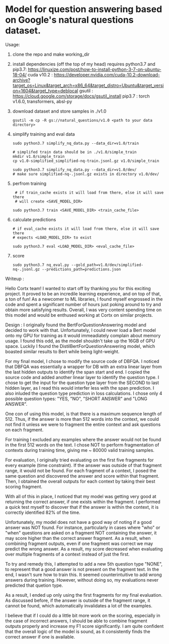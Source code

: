 # Model for question answering based on Google's natural questions dataset.

Usage: 
1) clone the repo and make working_dir
2) install dependencies (off the top of my head)
	requires python3.7 and pip3.7: https://linuxize.com/post/how-to-install-python-3-7-on-ubuntu-18-04/
	cuda v10.2 : https://developer.nvidia.com/cuda-10.2-download-archive?target_os=Linux&target_arch=x86_64&target_distro=Ubuntu&target_version=1604&target_type=deblocal
	gsutil : https://cloud.google.com/storage/docs/gsutil_install
	pip3.7 : torch v1.6.0, transformers, absl-py



3) download dataset and store samples in ./v1.0

	```
	gsutil -m cp -R gs://natural_questions/v1.0 <path to your data directory>
	```
4) simplify training and eval data
	
	```
	sudo python3.7 simplify_nq_data.py --data_dir=v1.0/train
	
	# simplifed train data should be in ./v1.0/simple_train 
	mkdir v1.0/simple_train
	cp v1.0-simplified_simplified-nq-train.jsonl.gz v1.0/simple_train

	sudo python3.7 simplify_nq_data.py --data_dir=v1.0/dev/
	# make sure simplified-nq-.jsonl.gz exists in directory v1.0/dev/ 
	```

5) perfrom training
	
	```
	 # if train_cache exists it will load from there, else it will save there
	 # will create <SAVE_MODEL_DIR> 
	 
	sudo python3.7 train <SAVE_MODEL_DIR> <train_cache_file>
	```
6) calculate predictions
	
	```
	# if eval_cache exists it will load from there, else it will save there
	# expects <LOAD_MODEL_DIR> to exist 
	
	sudo python3.7 eval <LOAD_MODEL_DIR> <eval_cache_file>
	```
7) score
	
	```
	sudo python3.7 nq_eval.py --gold_path=v1.0/dev/simplified-nq-.jsonl.gz --predictions_path=predictions.json
	```

Writeup :

Hello Cortx team! I wanted to start off by thanking you for this exciting project. It proved to be an incredile learning experience, and on top of that, a ton of fun! As a newcomer to ML libraries, I found myself engrossed in the code and spent a significant number of hours just poking around to try and obtain more satisfying results. Overall, I was very content spending time on this model and would be enthused working at Cortx on similar projects.

Design : 
I originally found the BertForQuestionAnswering model and decided to work with that. Unfortunately, I could never load a Bert model onto my GPU for training as it would immeadiately complain about memory usage. I found this odd, as the model shouldn't take up the 16GB of GPU space. Luckily I found the DistilBertForQuestionAnswering model, which boasted similar results to Bert while being light-weight. 

For my final model, I chose to modify the source code of DBFQA. I noticed that DBFQA was essentially a wrapper for DB with an extra linear layer from the last hidden outputs to identify the span start and end. I copied the source code and added another linear layer to identify the question type. I chose to get the input for the question type layer from the SECOND to last hidden layer, as I read this would interfer less with the span prediction. I also inluded the question type prediction in loss calculations. I chose only 4 possible question types: "YES, "NO", "SHORT ANSWER" and "LONG ANSWER".

One con of using this model, is that there is a maximum sequence length of 512. Thus, if the answer is more than 512 words into the context, we could not find it unless we were to fragment the entire context and ask questions on each fragment. 

For training I excluded any examples where the answer would not be found in the first 512 words on the text. I chose NOT to perform fragmentation of contexts during training time, giving me ~ 80000 valid training samples.

For evaluation, I originally tried evaluating on the first five fragments for every example (time constraint). If the answer was outside of that fragment range, it would not be found. For each fragment of a context, I posed the same question and discovered the answer and score within that fragment. Then, I obtained the overall outputs for each context by taking their best scoring fragment.

With all of this in place, I noticed that my model was getting very good at returning the correct answer, if one exists within the fragment. I performed a quick test myself to discover that if the answer is within the context, it is correctly identified 82% of the time. 

Unfortunately, my model does not have a good way of noting if a good answer was NOT found. For instance, particularly in cases where "who" or "when" questions are asked on a fragment NOT containing the answer, it may score higher than the correct answer fragment. As a result, when combining fragment outputs, even if one fragment was correct we may predict the wrong answer. As a result, my score decreased when evaluating over multiple fragments of a context instead of just the first.

To try and remedy this, I attempted to add a new 5th question type "NONE", to represent that a good answer is not present on the fragment text. In the end, I wasn't sure how to train this. It seemed counterintuitive to add wrong answers during training. However, without doing so, my evaluations never predicted that quetion type.

As a result, I ended up only using the first fragments for my final evaluation. As discussed before, if the answer is outside of the fragment range, it cannot be found, which automatically invalidates a lot of the examples. 

I believe that if I could do a little bit more work on the scoring, especially in the case of incorrect answers, I should be able to combine fragment outputs properly and increase my F1 score significantly. I am quite confident that the overall logic of the model is sound, as it consistently finds the correct answer if one is available. 